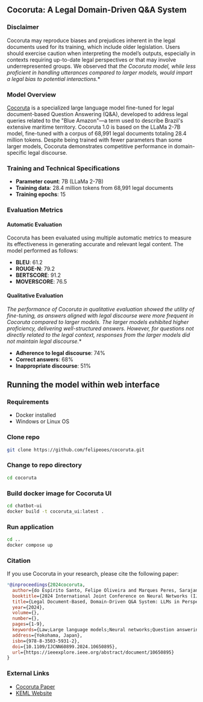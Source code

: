 ## Cocoruta: A Legal Domain-Driven Q&A System

### Disclaimer
Cocoruta may reproduce biases and prejudices inherent in the legal documents used for its training, which include older legislation. Users should exercise caution when interpreting the model’s outputs, especially in contexts requiring up-to-date legal perspectives or that may involve underrepresented groups. We observed that *the Cocoruta model, while less proficient in handling utterances compared to larger models, would impart a legal bias to potential interactions.**

### Model Overview
[Cocoruta](https://huggingface.co/felipeoes/cocoruta-7b) is a specialized large language model fine-tuned for legal document-based Question Answering (Q&A), developed to address legal queries related to the "Blue Amazon"—a term used to describe Brazil's extensive maritime territory. Cocoruta 1.0 is based on the LLaMa 2-7B model, fine-tuned with a corpus of 68,991 legal documents totaling 28.4 million tokens. Despite being trained with fewer parameters than some larger models, Cocoruta demonstrates competitive performance in domain-specific legal discourse.

### Training and Technical Specifications
- **Parameter count**: 7B (LLaMa 2-7B)
- **Training data**: 28.4 million tokens from 68,991 legal documents
- **Training epochs**: 15

### Evaluation Metrics

#### Automatic Evaluation
Cocoruta has been evaluated using multiple automatic metrics to measure its effectiveness in generating accurate and relevant legal content. The model performed as follows:

- **BLEU**: 61.2
- **ROUGE-N**: 79.2
- **BERTSCORE**: 91.2
- **MOVERSCORE**: 76.5

#### Qualitative Evaluation
*The performance of Cocoruta in qualitative evaluation showed the utility of fine-tuning, as answers aligned with legal discourse were more frequent in Cocoruta compared to larger models. The larger models exhibited higher proficiency, delivering well-structured answers. However, for questions not directly related to the legal context, responses from the larger models did not maintain legal discourse.**
- **Adherence to legal discourse**: 74%
- **Correct answers**: 68%
- **Inappropriate discourse**: 51%

## Running the model within web interface

### Requirements
- Docker installed
- Windows or Linux OS

### Clone repo
```bash
git clone https://github.com/felipeoes/cocoruta.git
```

### Change to repo directory
```bash
cd cocoruta
```

### Build docker image for Cocoruta UI
```bash
cd chatbot-ui
docker build -t cocoruta_ui:latest .
```

### Run application
```bash
cd ..
docker compose up
```


### Citation
If you use Cocoruta in your research, please cite the following paper:

```bibtex
*@inproceedings{2024cocoruta,
  author={do Espírito Santo, Felipe Oliveira and Marques Peres, Sarajane and de Sousa Gramacho, Givanildo and Alves Franco Brandão, Anarosa and Cozman, Fabio Gagliardi},
  booktitle={2024 International Joint Conference on Neural Networks (IJCNN)}, 
  title={Legal Document-Based, Domain-Driven Q&A System: LLMs in Perspective}, 
  year={2024},
  volume={},
  number={},
  pages={1-9},
  keywords={Law;Large language models;Neural networks;Question answering (information retrieval);Complexity theory;Large language models;LLM evaluation;legal Q&A systems;legal-document corpus},
  address={Yokohama, Japan},
  isbn={978-8-3503-5931-2},
  doi={10.1109/IJCNN60899.2024.10650895},
  url={https://ieeexplore.ieee.org/abstract/document/10650895}
}
```

### External Links
- [Cocoruta Paper](https://ieeexplore.ieee.org/abstract/document/10650895)
- [KEML Website](https://sites.usp.br/keml)
